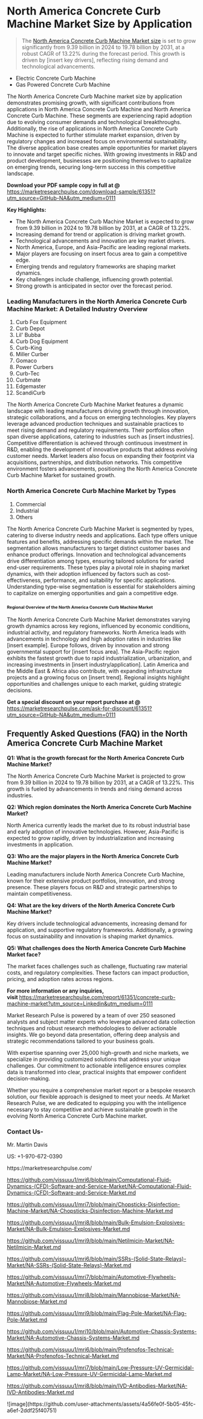 <h1>North America Concrete Curb Machine Market&nbsp;Size by Application</h1><blockquote><p>The <a href="https://marketresearchpulse.com/download-sample/61351?utm_source=GitHub-NA&amp;utm_medium=0111">North America Concrete Curb Machine Market size</a> is set to grow significantly from 9.39 billion in 2024 to 19.78 billion by 2031, at a robust CAGR of 13.22% during the forecast period. This growth is driven by [insert key drivers], reflecting rising demand and technological advancements.</p></blockquote><ul><li>Electric Concrete Curb Machine<li> Gas Powered Concrete Curb Machine</li></ul><p>The North America Concrete Curb Machine market size by application demonstrates promising growth, with significant contributions from applications in North America Concrete Curb Machine and North America Concrete Curb Machine. These segments are experiencing rapid adoption due to evolving consumer demands and technological breakthroughs. Additionally, the rise of applications in North America Concrete Curb Machine is expected to further stimulate market expansion, driven by regulatory changes and increased focus on environmental sustainability. The diverse application base creates ample opportunities for market players to innovate and target specific niches. With growing investments in R&D and product development, businesses are positioning themselves to capitalize on emerging trends, securing long-term success in this competitive landscape.</p><p><strong>Download your PDF sample copy in full at @ </strong><a href="https://marketresearchpulse.com/download-sample/61351?utm_source=GitHub-NA&amp;utm_medium=0111">https://marketresearchpulse.com/download-sample/61351?utm_source=GitHub-NA&amp;utm_medium=0111</a></p><p><strong>Key Highlights: </strong></p><ul><li>The North America Concrete Curb Machine Market is expected to grow from 9.39 billion in 2024 to 19.78 billion by 2031, at a CAGR of 13.22%.</li><li>Increasing demand for trend or application is driving market growth.</li><li>Technological advancements and innovation are key market drivers.</li><li>North America, Europe, and Asia-Pacific are leading regional markets.</li><li>Major players are focusing on insert focus area to gain a competitive edge.</li><li>Emerging trends and regulatory frameworks are shaping market dynamics.</li><li>Key challenges include challenge, influencing growth potential.</li><li>Strong growth is anticipated in sector over the forecast period.</li></ul><h3>Leading Manufacturers in the North America Concrete Curb Machine Market: A Detailed Industry Overview</h3><ol><li>Curb Fox Equipment</li><li>Curb Depot</li><li>Lil' Bubba</li><li>Curb Dog Equipment</li><li>Curb-King</li><li>Miller Curber</li><li>Gomaco</li><li>Power Curbers</li><li>Curb-Tec</li><li>Curbmate</li><li>Edgemaster</li><li>ScandiCurb</li></ol><div class="flex max-w-full flex-col flex-grow"><div class="min-h-8 text-message flex w-full flex-col items-end gap-2 whitespace-normal break-words [.text-message+&amp;]:mt-5" dir="auto" data-message-author-role="assistant" data-message-id="fd8432e4-4910-450d-b182-61b7bfb0a01f" data-message-model-slug="gpt-4o"><div class="flex w-full flex-col gap-1 empty:hidden first:pt-[3px]"><div class="markdown prose w-full break-words dark:prose-invert light"><p>The North America Concrete Curb Machine Market features a dynamic landscape with leading manufacturers driving growth through innovation, strategic collaborations, and a focus on emerging technologies. Key players leverage advanced production techniques and sustainable practices to meet rising demand and regulatory requirements. Their portfolios often span diverse applications, catering to industries such as [insert industries]. Competitive differentiation is achieved through continuous investment in R&amp;D, enabling the development of innovative products that address evolving customer needs. Market leaders also focus on expanding their footprint via acquisitions, partnerships, and distribution networks. This competitive environment fosters advancements, positioning the North America Concrete Curb Machine Market for sustained growth.</p></div></div></div></div><h3>North America Concrete Curb Machine Market by Types</h3><ol><li>Commercial<li> Industrial<li> Others</li></ol><div class="flex max-w-full flex-col flex-grow"><div class="min-h-8 text-message flex w-full flex-col items-end gap-2 whitespace-normal break-words [.text-message+&amp;]:mt-5" dir="auto" data-message-author-role="assistant" data-message-id="084470be-0bb7-4664-bddf-5156b4f41249" data-message-model-slug="gpt-4o-mini"><div class="flex w-full flex-col gap-1 empty:hidden first:pt-[3px]"><div class="markdown prose w-full break-words dark:prose-invert light"><p>The North America Concrete Curb Machine Market is segmented by types, catering to diverse industry needs and applications. Each type offers unique features and benefits, addressing specific demands within the market. The segmentation allows manufacturers to target distinct customer bases and enhance product offerings. Innovation and technological advancements drive differentiation among types, ensuring tailored solutions for varied end-user requirements. These types play a pivotal role in shaping market dynamics, with their adoption influenced by factors such as cost-effectiveness, performance, and suitability for specific applications. Understanding type-wise segmentation is essential for stakeholders aiming to capitalize on emerging opportunities and gain a competitive edge.</p></div></div></div></div><h3><span style="font-size: 11px;">Regional Overview of the North America Concrete Curb Machine Market</span></h3><div class="flex max-w-full flex-col flex-grow"><div class="min-h-8 text-message flex w-full flex-col items-end gap-2 whitespace-normal break-words [.text-message+&amp;]:mt-5" dir="auto" data-message-author-role="assistant" data-message-id="e9038762-ce64-4e30-91c9-9bd413514231" data-message-model-slug="gpt-4o-mini"><div class="flex w-full flex-col gap-1 empty:hidden first:pt-[3px]"><div class="markdown prose w-full break-words dark:prose-invert light"><p>The North America Concrete Curb Machine Market demonstrates varying growth dynamics across key regions, influenced by economic conditions, industrial activity, and regulatory frameworks. North America leads with advancements in technology and high adoption rates in industries like [insert example]. Europe follows, driven by innovation and strong governmental support for [insert focus area]. The Asia-Pacific region exhibits the fastest growth due to rapid industrialization, urbanization, and increasing investments in [insert industry/application]. Latin America and the Middle East &amp; Africa also contribute, with expanding infrastructure projects and a growing focus on [insert trend]. Regional insights highlight opportunities and challenges unique to each market, guiding strategic decisions.</p></div></div></div></div><p><strong>Get a special discount on your report purchase at @ </strong><a href="https://marketresearchpulse.com/ask-for-discount/61351?utm_source=GitHub-NA&amp;utm_medium=0111">https://marketresearchpulse.com/ask-for-discount/61351?utm_source=GitHub-NA&amp;utm_medium=0111</a></p><h2>Frequently Asked Questions (FAQ) in the North America Concrete Curb Machine Market</h2><p><strong>Q1: What is the growth forecast for the North America Concrete Curb Machine Market?</strong></p><p>The North America Concrete Curb Machine Market is projected to grow from 9.39 billion in 2024 to 19.78 billion by 2031, at a CAGR of 13.22%. This growth is fueled by advancements in trends and rising demand across industries.</p><p><strong>Q2: Which region dominates the North America Concrete Curb Machine Market?</strong></p><p>North America currently leads the market due to its robust industrial base and early adoption of innovative technologies. However, Asia-Pacific is expected to grow rapidly, driven by industrialization and increasing investments in application.</p><p><strong>Q3: Who are the major players in the North America Concrete Curb Machine Market?</strong></p><p>Leading manufacturers include North America Concrete Curb Machine, known for their extensive product portfolios, innovation, and strong presence. These players focus on R&amp;D and strategic partnerships to maintain competitiveness.</p><p><strong>Q4: What are the key drivers of the North America Concrete Curb Machine Market?</strong></p><p>Key drivers include technological advancements, increasing demand for application, and supportive regulatory frameworks. Additionally, a growing focus on sustainability and innovation is shaping market dynamics.</p><p><strong>Q5: What challenges does the North America Concrete Curb Machine Market face?</strong></p><p>The market faces challenges such as challenge, fluctuating raw material costs, and regulatory complexities. These factors can impact production, pricing, and adoption rates across regions.</p><p><strong>For more information or any inquiries, visit&nbsp;</strong><a href="https://marketresearchpulse.com/report/61351/concrete-curb-machine-market?utm_source=Linkedin&utm_medium=0111">https://marketresearchpulse.com/report/61351/concrete-curb-machine-market?utm_source=Linkedin&utm_medium=0111</a></p><p>Market Research Pulse is powered by a team of over 250 seasoned analysts and subject matter experts who leverage advanced data collection techniques and robust research methodologies to deliver actionable insights. We go beyond data presentation, offering deep analysis and strategic recommendations tailored to your business goals.</p><p>With expertise spanning over 25,000 high-growth and niche markets, we specialize in providing customized solutions that address your unique challenges. Our commitment to actionable intelligence ensures complex data is transformed into clear, practical insights that empower confident decision-making.</p><p>Whether you require a comprehensive market report or a bespoke research solution, our flexible approach is designed to meet your needs. At Market Research Pulse, we are dedicated to equipping you with the intelligence necessary to stay competitive and achieve sustainable growth in the evolving North America Concrete Curb Machine market.</p><h3><strong>Contact Us-</strong></h3><p>Mr. Martin Davis</p><p>US: +1-970-672-0390</p><p>https://marketresearchpulse.com/</p><p><a href="https://github.com/vissuuu1/mri6/blob/main/Computational-Fluid-Dynamics-(CFD)-Software-and-Service-Market/NA-Computational-Fluid-Dynamics-(CFD)-Software-and-Service-Market.md">https://github.com/vissuuu1/mri6/blob/main/Computational-Fluid-Dynamics-(CFD)-Software-and-Service-Market/NA-Computational-Fluid-Dynamics-(CFD)-Software-and-Service-Market.md</a></p><p><a href="https://github.com/vissuuu1/mri7/blob/main/Chopsticks-Disinfection-Machine-Market/NA-Chopsticks-Disinfection-Machine-Market.md">https://github.com/vissuuu1/mri7/blob/main/Chopsticks-Disinfection-Machine-Market/NA-Chopsticks-Disinfection-Machine-Market.md</a></p><p><a href="https://github.com/vissuuu1/mri8/blob/main/Bulk-Emulsion-Explosives-Market/NA-Bulk-Emulsion-Explosives-Market.md">https://github.com/vissuuu1/mri8/blob/main/Bulk-Emulsion-Explosives-Market/NA-Bulk-Emulsion-Explosives-Market.md</a></p><p><a href="https://github.com/vissuuu1/mri9/blob/main/Netilmicin-Market/NA-Netilmicin-Market.md">https://github.com/vissuuu1/mri9/blob/main/Netilmicin-Market/NA-Netilmicin-Market.md</a></p><p><a href="https://github.com/vissuuu1/mri6/blob/main/SSRs-(Solid-State-Relays)-Market/NA-SSRs-(Solid-State-Relays)-Market.md">https://github.com/vissuuu1/mri6/blob/main/SSRs-(Solid-State-Relays)-Market/NA-SSRs-(Solid-State-Relays)-Market.md</a></p><p><a href="https://github.com/vissuuu1/mri7/blob/main/Automotive-Flywheels-Market/NA-Automotive-Flywheels-Market.md">https://github.com/vissuuu1/mri7/blob/main/Automotive-Flywheels-Market/NA-Automotive-Flywheels-Market.md</a></p><p><a href="https://github.com/vissuuu1/mri8/blob/main/Mannobiose-Market/NA-Mannobiose-Market.md">https://github.com/vissuuu1/mri8/blob/main/Mannobiose-Market/NA-Mannobiose-Market.md</a></p><p><a href="https://github.com/vissuuu1/mri9/blob/main/Flag-Pole-Market/NA-Flag-Pole-Market.md">https://github.com/vissuuu1/mri9/blob/main/Flag-Pole-Market/NA-Flag-Pole-Market.md</a></p><p><a href="https://github.com/vissuuu1/mri10/blob/main/Automotive-Chassis-Systems-Market/NA-Automotive-Chassis-Systems-Market.md">https://github.com/vissuuu1/mri10/blob/main/Automotive-Chassis-Systems-Market/NA-Automotive-Chassis-Systems-Market.md</a></p><p><a href="https://github.com/vissuuu1/mri6/blob/main/Profenofos-Technical-Market/NA-Profenofos-Technical-Market.md">https://github.com/vissuuu1/mri6/blob/main/Profenofos-Technical-Market/NA-Profenofos-Technical-Market.md</a></p><p><a href="https://github.com/vissuuu1/mri7/blob/main/Low-Pressure-UV-Germicidal-Lamp-Market/NA-Low-Pressure-UV-Germicidal-Lamp-Market.md">https://github.com/vissuuu1/mri7/blob/main/Low-Pressure-UV-Germicidal-Lamp-Market/NA-Low-Pressure-UV-Germicidal-Lamp-Market.md</a></p><p><a href="https://github.com/vissuuu1/mri8/blob/main/IVD-Antibodies-Market/NA-IVD-Antibodies-Market.md">https://github.com/vissuuu1/mri8/blob/main/IVD-Antibodies-Market/NA-IVD-Antibodies-Market.md</a></p>
![image](https://github.com/user-attachments/assets/4a56fe0f-5b05-45fc-a6ef-2ddf25f40751)

